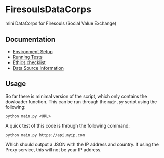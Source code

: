 # FiresoulsDataCorps
mini DataCorps for Firesouls (Social Value Exchange)

## Documentation
- [Environment Setup](docs/environment.md)
- [Running Tests](docs/tests.md)
- [Ethics checklist](ETHICS.md)
- [Data Source Information](docs/datasources.md)

## Usage  

So far there is minimal version of the script, which only contains the dowloader
function. This can be run through the `main.py` script using the following:

```
python main.py <URL>
```

A quick test of this code is through the following command:  

```
python main.py https://api.myip.com
```

Which should output a JSON with the IP address and country. If using the Proxy service, this will not be your IP address.

